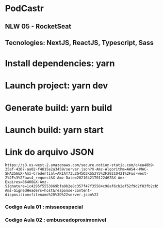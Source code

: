 # PodCastr

## NLW 05 - RocketSeat

## Tecnologies: NextJS, ReactJS, Typescript, Sass

# Install dependencies: yarn

# Launch project: yarn dev

# Generate build: yarn build

# Launch build: yarn start


# Link do arquivo JSON
```
https://s3.us-west-2.amazonaws.com/secure.notion-static.com/c4ea48b9-25ef-4267-aa02-f4815e2a3459/server.json?X-Amz-Algorithm=AWS4-HMAC-SHA256&X-Amz-Credential=AKIAT73L2G45O3KS52Y5%2F20210421%2Fus-west-2%2Fs3%2Faws4_request&X-Amz-Date=20210421T012246Z&X-Amz-Expires=86400&X-Amz-Signature=1c4295f5553069bfa9b2e8c357f47f35584c98af6cb2ef52f9d2f83fb2cb5c83&X-Amz-SignedHeaders=host&response-content-disposition=filename%20%3D%22server.json%22
```

### Codigo Aula 01 : missaoespacial
### Codigo Aula 02 : embuscadoproximonivel
